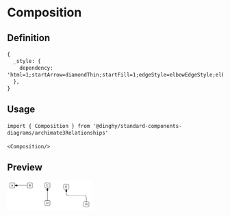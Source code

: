 # Composition

## Definition

```
{
  _style: { 
    dependency: 'html=1;startArrow=diamondThin;startFill=1;edgeStyle=elbowEdgeStyle;elbow=vertical;startSize=10;endArrow=none;endFill=0;',
  },
}
```

## Usage

```
import { Composition } from '@dinghy/standard-components-diagrams/archimate3Relationships'

<Composition/>
```

## Preview

<img src="./composition.png" width="200"/>
